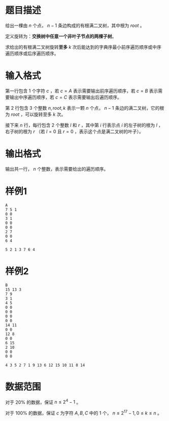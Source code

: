 # 题目描述

给出一棵由 $n$ 个点， $n - 1$ 条边构成的有根满二叉树，其中根为 $root$ 。

定义旋转为：**交换树中任意一个非叶子节点的两棵子树**。

求给出的有根满二叉树旋转**至多** $k$ 次后能达到的字典序最小前序遍历顺序或中序遍历顺序或后序遍历顺序。


# 输入格式

第一行包含 $1$ 个字符 $c$ ，若 $c = A$ 表示需要输出前序遍历顺序，若 $c = B$ 表示需要输出中序遍历顺序，若 $c = C$ 表示需要输出后遍历顺序。

第 $2$ 行包含 $3$ 个整数 $n,root,k$ 表示一颗 $n$ 个点， $n - 1$ 条边的满二叉树，它的根为 $root$ ，可以旋转至多 $k$ 次。

接下来 $n$ 行，每行包含 $2$ 个整数 $l$ 和 $r$ ，其中第 $i$ 行表示点 $i$ 的左子树的根为 $l$ ， 右子树的根为 $r$ （若 $l = 0$ 且 $r = 0$ ，表示这个点是满二叉树的叶子）。

# 输出格式

输出共一行， $n$ 个整数，表示需要给出的遍历顺序。

# 样例1

```input1
A
7 5 1
0 0
3 1
0 0
0 0
2 7
0 0
6 4
```

```output1
5 2 1 3 7 6 4
```

# 样例2

```input2
B
15 13 3
7 9
3 1
4 5
0 0
0 0
0 0
0 0
14 11
0 0
12 8
0 0
6 15
2 10
0 0
0 0
```

```output2
4 3 5 2 7 1 9 13 6 12 15 10 11 8 14
```

# 数据范围

对于 $20 \%$ 的数据，保证 $n \le 2 ^ {4} - 1$ 。

对于 $100 \%$ 的数据，保证 $c$ 为字符 $A,B,C$ 中的 $1$ 个， $n \le 2 ^ {17} - 1,0 \le k \le n$ 。
